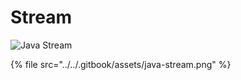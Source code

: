 # Stream

![Java Stream](../../.gitbook/assets/k7upyusdgnhjbdz-8-7qgkft2.png)

{% file src="../../.gitbook/assets/java-stream.png" %}



